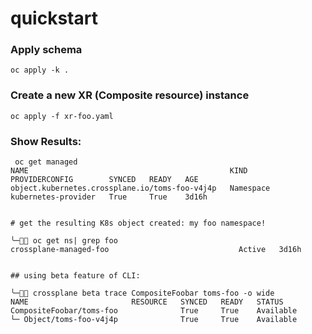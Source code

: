 # quickstart

### Apply schema
```
oc apply -k .
```

### Create a new XR (Composite resource) instance
```
oc apply -f xr-foo.yaml
```

### Show Results:
```
 oc get managed
NAME                                             KIND        PROVIDERCONFIG        SYNCED   READY   AGE
object.kubernetes.crossplane.io/toms-foo-v4j4p   Namespace   kubernetes-provider   True     True    3d16h


# get the resulting K8s object created: my foo namespace!

╰─ oc get ns| grep foo
crossplane-managed-foo                             Active   3d16h


## using beta feature of CLI:

╰─ crossplane beta trace CompositeFoobar toms-foo -o wide
NAME                       RESOURCE   SYNCED   READY   STATUS
CompositeFoobar/toms-foo              True     True    Available
└─ Object/toms-foo-v4j4p              True     True    Available
```


